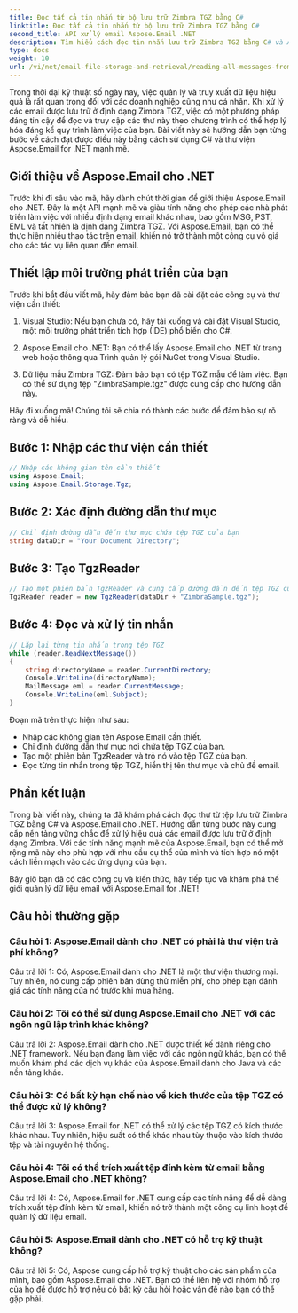 ```yaml
---
title: Đọc tất cả tin nhắn từ bộ lưu trữ Zimbra TGZ bằng C#
linktitle: Đọc tất cả tin nhắn từ bộ lưu trữ Zimbra TGZ bằng C#
second_title: API xử lý email Aspose.Email .NET
description: Tìm hiểu cách đọc tin nhắn lưu trữ Zimbra TGZ bằng C# và Aspose.Email cho .NET. Hướng dẫn từng bước có kèm theo mã nguồn.
type: docs
weight: 10
url: /vi/net/email-file-storage-and-retrieval/reading-all-messages-from-zimbra-tgz-storage-with-csharp/
---
```


Trong thời đại kỹ thuật số ngày nay, việc quản lý và truy xuất dữ liệu hiệu quả là rất quan trọng đối với các doanh nghiệp cũng như cá nhân. Khi xử lý các email được lưu trữ ở định dạng Zimbra TGZ, việc có một phương pháp đáng tin cậy để đọc và truy cập các thư này theo chương trình có thể hợp lý hóa đáng kể quy trình làm việc của bạn. Bài viết này sẽ hướng dẫn bạn từng bước về cách đạt được điều này bằng cách sử dụng C# và thư viện Aspose.Email for .NET mạnh mẽ.

## Giới thiệu về Aspose.Email cho .NET

Trước khi đi sâu vào mã, hãy dành chút thời gian để giới thiệu Aspose.Email cho .NET. Đây là một API mạnh mẽ và giàu tính năng cho phép các nhà phát triển làm việc với nhiều định dạng email khác nhau, bao gồm MSG, PST, EML và tất nhiên là định dạng Zimbra TGZ. Với Aspose.Email, bạn có thể thực hiện nhiều thao tác trên email, khiến nó trở thành một công cụ vô giá cho các tác vụ liên quan đến email.

## Thiết lập môi trường phát triển của bạn

Trước khi bắt đầu viết mã, hãy đảm bảo bạn đã cài đặt các công cụ và thư viện cần thiết:

1. Visual Studio: Nếu bạn chưa có, hãy tải xuống và cài đặt Visual Studio, một môi trường phát triển tích hợp (IDE) phổ biến cho C#.

2. Aspose.Email cho .NET: Bạn có thể lấy Aspose.Email cho .NET từ trang web hoặc thông qua Trình quản lý gói NuGet trong Visual Studio.

3. Dữ liệu mẫu Zimbra TGZ: Đảm bảo bạn có tệp TGZ mẫu để làm việc. Bạn có thể sử dụng tệp "ZimbraSample.tgz" được cung cấp cho hướng dẫn này.

Hãy đi xuống mã! Chúng tôi sẽ chia nó thành các bước để đảm bảo sự rõ ràng và dễ hiểu.

## Bước 1: Nhập các thư viện cần thiết

```csharp
// Nhập các không gian tên cần thiết
using Aspose.Email;
using Aspose.Email.Storage.Tgz;
```

## Bước 2: Xác định đường dẫn thư mục

```csharp
// Chỉ định đường dẫn đến thư mục chứa tệp TGZ của bạn
string dataDir = "Your Document Directory";
```

## Bước 3: Tạo TgzReader

```csharp
// Tạo một phiên bản TgzReader và cung cấp đường dẫn đến tệp TGZ của bạn
TgzReader reader = new TgzReader(dataDir + "ZimbraSample.tgz");
```

## Bước 4: Đọc và xử lý tin nhắn

```csharp
// Lặp lại từng tin nhắn trong tệp TGZ
while (reader.ReadNextMessage())
{
    string directoryName = reader.CurrentDirectory;
    Console.WriteLine(directoryName);
    MailMessage eml = reader.CurrentMessage;
    Console.WriteLine(eml.Subject);
}
```

Đoạn mã trên thực hiện như sau:

- Nhập các không gian tên Aspose.Email cần thiết.
- Chỉ định đường dẫn thư mục nơi chứa tệp TGZ của bạn.
- Tạo một phiên bản TgzReader và trỏ nó vào tệp TGZ của bạn.
- Đọc từng tin nhắn trong tệp TGZ, hiển thị tên thư mục và chủ đề email.

## Phần kết luận

Trong bài viết này, chúng ta đã khám phá cách đọc thư từ tệp lưu trữ Zimbra TGZ bằng C# và Aspose.Email cho .NET. Hướng dẫn từng bước này cung cấp nền tảng vững chắc để xử lý hiệu quả các email được lưu trữ ở định dạng Zimbra. Với các tính năng mạnh mẽ của Aspose.Email, bạn có thể mở rộng mã này cho phù hợp với nhu cầu cụ thể của mình và tích hợp nó một cách liền mạch vào các ứng dụng của bạn.

Bây giờ bạn đã có các công cụ và kiến thức, hãy tiếp tục và khám phá thế giới quản lý dữ liệu email với Aspose.Email for .NET!


## Câu hỏi thường gặp

### Câu hỏi 1: Aspose.Email dành cho .NET có phải là thư viện trả phí không?

Câu trả lời 1: Có, Aspose.Email dành cho .NET là một thư viện thương mại. Tuy nhiên, nó cung cấp phiên bản dùng thử miễn phí, cho phép bạn đánh giá các tính năng của nó trước khi mua hàng.

### Câu hỏi 2: Tôi có thể sử dụng Aspose.Email cho .NET với các ngôn ngữ lập trình khác không?

Câu trả lời 2: Aspose.Email dành cho .NET được thiết kế dành riêng cho .NET framework. Nếu bạn đang làm việc với các ngôn ngữ khác, bạn có thể muốn khám phá các dịch vụ khác của Aspose.Email dành cho Java và các nền tảng khác.

### Câu hỏi 3: Có bất kỳ hạn chế nào về kích thước của tệp TGZ có thể được xử lý không?

Câu trả lời 3: Aspose.Email for .NET có thể xử lý các tệp TGZ có kích thước khác nhau. Tuy nhiên, hiệu suất có thể khác nhau tùy thuộc vào kích thước tệp và tài nguyên hệ thống.

### Câu hỏi 4: Tôi có thể trích xuất tệp đính kèm từ email bằng Aspose.Email cho .NET không?

Câu trả lời 4: Có, Aspose.Email for .NET cung cấp các tính năng để dễ dàng trích xuất tệp đính kèm từ email, khiến nó trở thành một công cụ linh hoạt để quản lý dữ liệu email.

### Câu hỏi 5: Aspose.Email dành cho .NET có hỗ trợ kỹ thuật không?

Câu trả lời 5: Có, Aspose cung cấp hỗ trợ kỹ thuật cho các sản phẩm của mình, bao gồm Aspose.Email cho .NET. Bạn có thể liên hệ với nhóm hỗ trợ của họ để được hỗ trợ nếu có bất kỳ câu hỏi hoặc vấn đề nào bạn có thể gặp phải.
